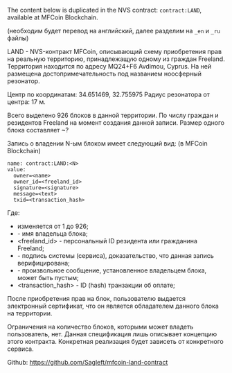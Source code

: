 The content below is duplicated in the NVS contract: ```contract:LAND```, available at MFCoin Blockchain.

(необходим будет перевод на английский, далее разделим на ```_en``` и ```_ru``` файлы)

LAND - NVS-контракт MFCoin, описывающий схему приобретения прав на реальную территорию, принадлежащую одному из граждан Freeland. Территория находится по адресу MQ24+F6 Avdimou, Cyprus. На ней размещена достопримечательность под названием ноосферный резонатор.

Центр по координатам: 34.651469, 32.755975
Радиус резонатора от центра: 17 м.

Всего выделено 926 блоков в данной территории. По числу граждан и резидентов Freeland на момент создания данной записи. Размер одного блока составляет ~?

Запись о владении N-ым блоком имеет следующий вид:
(в MFCoin Blockchain)

```
name: contract:LAND:<N>
value:
  owner=<name>
  owner_id=<freeland_id>
  signature=<signature>
  message=<text>
  txid=<transaction_hash>
```

Где:
  * <N> изменяется от 1 до 926;
  * <name> - имя владельца блока;
  * <freeland_id> - персональный ID резидента или гражданина Freeland;
  * <signature> - подпись системы (сервиса), доказательство, что данная запись верифицирована;
  * <text> - произвольное сообщение, установленное владельцем блока, может быть пустым;
  * <transaction_hash> - ID (hash) транзакции об оплате;

После приобретения прав на блок, пользователю выдается электронный сертификат, что он является обладателем данного блока на территории.

Ограничения на количество блоков, которыми может владеть пользователь, нет.
Данная спецификация лишь описывает концепцию этого контракта. Конкретная реализация будет зависеть от конкретного сервиса.

Github: https://github.com/Sagleft/mfcoin-land-contract
